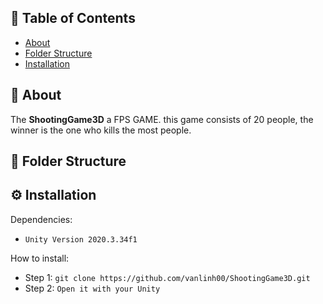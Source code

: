 ## :open_book: Table of Contents
- [About](#pencil-about)
- [Folder Structure](#cactus-folder-structure)
- [Installation](#gear-installation)
## :pencil: About

The **ShootingGame3D** a FPS GAME. this game consists of 20 people, the winner is the one who kills the most people. 

## :cactus: Folder Structure

## :gear: Installation

Dependencies:
- `Unity Version 2020.3.34f1`

How to install:
- Step 1: `git clone https://github.com/vanlinh00/ShootingGame3D.git `
- Step 2: `Open it with your Unity`
 
